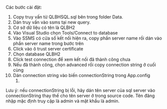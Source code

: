 ﻿Các bước cài đặt:
1. Copy truy vấn từ QLBHSQL.sql bên trong folder Data.
2. Dán truy vấn vào ssms tại new query.
3. Cơ sở dữ liệu có tên là QLBH2
4. Vào Visual Studio chọn Tools/Connect to database
5. Vào SSMS có cửa sổ kết nối hiện ra, copy phần server name rồi dán vào phần server name trong bước trên
6. Click vào ô trust server certificate
7. Chọn database QLBH2
8. Click test connection để xem kết nối đã thành công chưa
9. Nếu đã thành công, chọn advanced rồi copy connection string ở cuối cùng
10. Dán connection string vào biến connectionString trong App.config
	1. <connectionStrings>
		<add name="QLBHEntities"
			 connectionString="metadata=res://*/Model.csdl|res://*/Model.ssdl|res://*/Model.msl;provider=System.Data.SqlClient;provider connection string=&quot;datasource=THANHHA\SA;initial catalog=QLBH;integratedsecurity=True;Encrypt=True;TrustServerCertificate=True;MultipleActiveResultSets=True;App=EntityFramework&quot;"
			 providerName="System.Data.EntityClient" />
	</connectionStrings>

Lưu ý: nếu connectionString bị lỗi, hãy dán tên server của sql server vào connectionString thay thế cho tên server ở trong source code.
Tên đăng nhập mặc định truy cập là admin và mật khẩu là admin.
